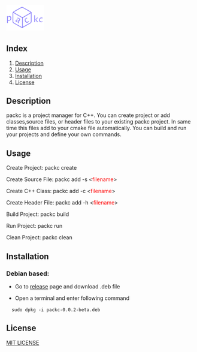 <h1> <img src="./assets/icon.png"
  width="100"> 
</h1>

## Index

1. [Description](#description)
2. [Usage](#usage)
3. [Installation](#installation)
4. [License](#license)

## Description

packc is a project manager for C++.
You can create project or add classes,source files, or header files to your existing packc project. 
In same time this files add to your cmake file automatically.
You can build and run your projects and define your own commands.

## Usage

Create Project:	packc create

Create Source File:	packc add -s \<<span style="color:red;">filename</span>>

Create C++ Class:	packc add -c \<<span style="color:red;">filename</span>>

Create Header File:	packc add -h \<<span style="color:red;">filename</span>>

Build Project:	 packc build

Run Project:	 packc run

Clean Project:	 packc clean

## Installation

### Debian based:
- Go to [release](https://github.com/mehmetalicayhan/cppmac/releases/tag/v0.0.2) page and download .deb file

- Open a terminal and enter following command

```
  sudo dpkg -i packc-0.0.2-beta.deb
```

## License
[MIT LICENSE](./LICENSE)